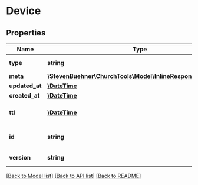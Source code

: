 # Device

## Properties
Name | Type | Description | Notes
------------ | ------------- | ------------- | -------------
**type** | **string** | Device Type | [optional] 
**meta** | [**\StevenBuehner\ChurchTools\Model\InlineResponse20076Meta**](InlineResponse20076Meta.md) |  | [optional] 
**updated_at** | [**\DateTime**](\DateTime.md) |  | [optional] 
**created_at** | [**\DateTime**](\DateTime.md) |  | [optional] 
**ttl** | [**\DateTime**](\DateTime.md) | Time To Live of Device | [optional] 
**id** | **string** | Device ID generated by Firebase | [optional] 
**version** | **string** | Used App Version | [optional] 

[[Back to Model list]](../../README.md#documentation-for-models) [[Back to API list]](../../README.md#documentation-for-api-endpoints) [[Back to README]](../../README.md)

